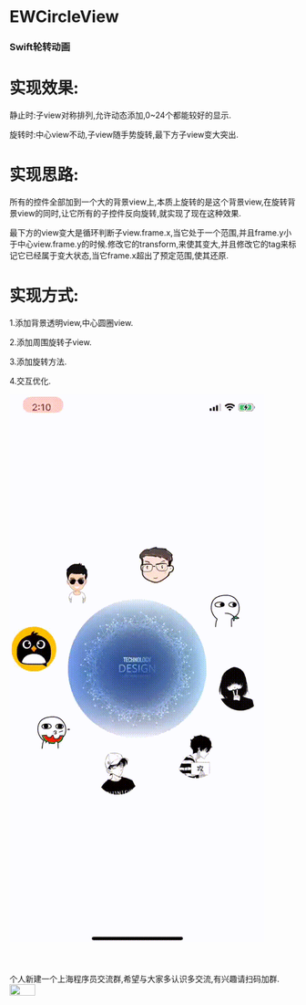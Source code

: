 # EWCircleView
<h3>Swift轮转动画</h3>

# 实现效果: 
静止时:子view对称排列,允许动态添加,0~24个都能较好的显示.

旋转时:中心view不动,子view随手势旋转,最下方子view变大突出.

# 实现思路:
所有的控件全部加到一个大的背景view上,本质上旋转的是这个背景view,在旋转背景view的同时,让它所有的子控件反向旋转,就实现了现在这种效果.

最下方的view变大是循环判断子view.frame.x,当它处于一个范围,并且frame.y小于中心view.frame.y的时候.修改它的transform,来使其变大,并且修改它的tag来标记它已经属于变大状态,当它frame.x超出了预定范围,使其还原.

# 实现方式:

1.添加背景透明view,中心圆圈view.

2.添加周围旋转子view.

3.添加旋转方法.

4.交互优化.


![效果图预览](https://github.com/WangLiquan/circleView/raw/master/images/demonstration.gif)
<br>
<br>
<br>
<br>
个人新建一个上海程序员交流群,希望与大家多认识多交流,有兴趣请扫码加群.<br>
<img src="https://github.com/WangLiquan/popView/raw/master/images/qq.jpg" width="30%" height="30%"><br>
